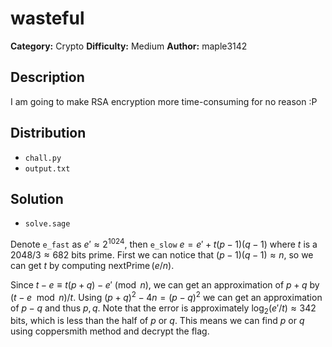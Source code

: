 # wasteful
**Category:** Crypto
**Difficulty:** Medium
**Author:** maple3142

## Description

I am going to make RSA encryption more time-consuming for no reason :P

## Distribution

- `chall.py`
- `output.txt`

## Solution

- `solve.sage`

Denote `e_fast` as $e' \approx 2^{1024}$, then `e_slow` $e=e'+t(p-1)(q-1)$ where $t$ is a $2048/3 \approx 682$ bits prime. First we can notice that $(p-1)(q-1) \approx n$, so we can get $t$ by computing $\operatorname{nextPrime}(e/n)$.

Since $t-e \equiv t(p+q)-e' \pmod{n}$, we can get an approximation of $p+q$ by $(t-e\mod{n})/t$. Using $(p+q)^2-4n=(p-q)^2$ we can get an approximation of $p-q$ and thus $p,q$. Note that the error is approximately $\log_2(e'/t) \approx 342$ bits, which is less than the half of $p$ or $q$. This means we can find $p$ or $q$ using coppersmith method and decrypt the flag.
